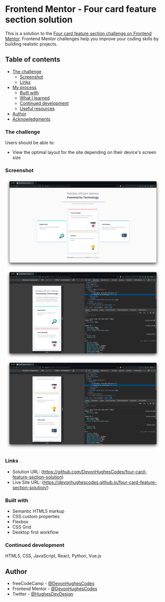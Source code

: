 # Frontend Mentor - Four card feature section solution

This is a solution to the [Four card feature section challenge on Frontend Mentor](https://www.frontendmentor.io/challenges/four-card-feature-section-weK1eFYK). Frontend Mentor challenges help you improve your coding skills by building realistic projects. 

## Table of contents

- [The challenge](#the-challenge)
  - [Screenshot](#screenshot)
  - [Links](#links)
- [My process](#my-process)
  - [Built with](#built-with)
  - [What I learned](#what-i-learned)
  - [Continued development](#continued-development)
  - [Useful resources](#useful-resources)
- [Author](#author)
- [Acknowledgments](#acknowledgments)

### The challenge

Users should be able to:

- View the optimal layout for the site depending on their device's screen size

### Screenshot

![](./Screen%20Captures/Desktop%20View.jpg)
![](./Screen%20Captures/Mobile%20View%201.jpg)
![](./Screen%20Captures/Mobile%20View%202.jpg)

### Links

- Solution URL: (https://github.com/DevonHughesCodes/four-card-feature-section-solution)
- Live Site URL: (https://devonhughescodes.github.io/four-card-feature-section-solution/)

### Built with

- Semantic HTML5 markup
- CSS custom properties
- Flexbox
- CSS Grid
- Desktop first workflow

### Continued development

HTML5, CSS, JavaScript, React, Python, Vue.js

## Author

- freeCodeCamp - [@DevonHughesCodes](https://www.freecodecamp.org/DevonHughesCodes)
- Frontend Mentor - [@DevonHughesCodes](https://www.frontendmentor.io/profile/DevonHughesCodes)
- Twitter - [@HughesDevDesign](https://twitter.com/HughesDevDesign)

